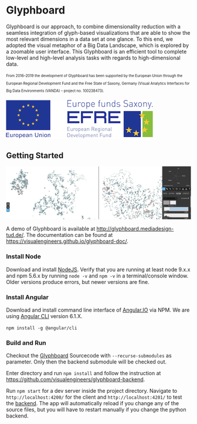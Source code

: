 # Glyphboard

Glyphboard is our approach, to combine dimensionality reduction with a seamless integration of glyph-based visualizations that are able to show the most relevant dimensions in a data set at one glance. To this end, we adopted the visual metaphor of a Big Data Landscape, which is explored by a zoomable user interface. This Glyphboard is an efficient tool to complete low-level and high-level analysis tasks with regards to high-dimensional data.

<sub><sup>From 2016–2019 the development of Glyphboard has been supported by the European Union through the European Regional Development Fund and the
Free State of Saxony, Germany (Visual Analytics Interfaces for Big Data Environments (VANDA) – project no. 100238473).</sup></sub>

![Funding by European Union through the European Regional Development Fund](funding_erdf.png?raw=true)

## Getting Started

![Glyphboard overview with activated split screen](glyphboard.png?raw=true)

A demo of Glyphboard is available at  http://glyphboard.mediadesign-tud.de/. The documentation can be found at https://visualengineers.github.io/glyphboard-doc/.

### Install Node 

Download and install [NodeJS](https://nodejs.org/en/download/). Verify that you are running at least node 9.x.x and npm 5.6.x by running `node -v` and `npm -v` in a terminal/console window. Older versions produce errors, but newer versions are fine.

### Install Angular

Download and install command line interface of [Angular.IO](https://angular.io/) via NPM. We are using [Angular CLI](https://github.com/angular/angular-cli) version 6.1.X.

`npm install -g @angular/cli`

### Build and Run

Checkout the [Glyphboard](https://github.com/visualengineers/glyphboard.git) Sourcecode with `--recurse-submodules` as parameter. Only then the backend submodule will be checked out.

Enter directory and run `npm install` and follow the instruction at https://github.com/visualengineers/glyphboard-backend.

Run `npm start` for a dev server inside the project directory. Navigate to `http://localhost:4200/` for the client and `http://localhost:4201/` to test the [backend](https://github.com/visualengineers/glyphboard-backend). The app will automatically reload if you change any of the source files, but you will have to restart manually if you change the python backend.